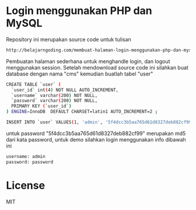 Login menggunakan PHP dan MySQL
=========

Repository ini merupakan source code untuk tulisan
```sh
http://belajarngoding.com/membuat-halaman-login-menggunakan-php-dan-mysql/
```

Pembuatan halaman sederhana untuk menghandle login, dan logout menggunakan session. Setelah mendownload source code ini silahkan buat database dengan nama "cms" kemudian buatlah tabel "user"

```sh
CREATE TABLE `user` (
  `user_id` int(4) NOT NULL AUTO_INCREMENT,
  `username` varchar(200) NOT NULL,
  `password` varchar(200) NOT NULL,
  PRIMARY KEY (`user_id`)
) ENGINE=InnoDB  DEFAULT CHARSET=latin1 AUTO_INCREMENT=2 ;

INSERT INTO `user` VALUES(1, 'admin', '5f4dcc3b5aa765d61d8327deb882cf99');
```

untuk password "5f4dcc3b5aa765d61d8327deb882cf99" merupakan md5 dari kata password, untuk demo silahkan login menggunakan info dibawah ini
```sh
username: admin
password: password
```

License
=========
MIT

